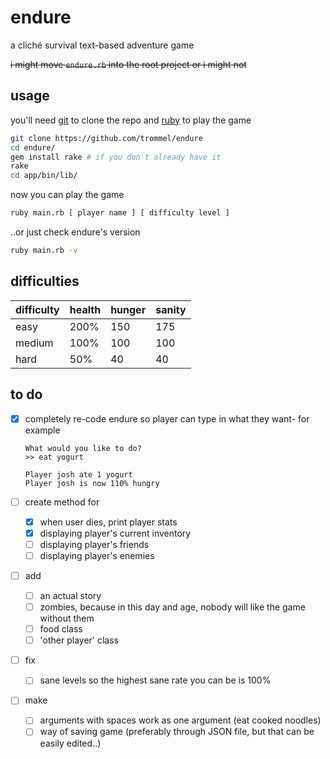 endure
=====
a cliché survival text-based adventure game

~~i might move `endure.rb` into the root project or i might not~~

usage
-----

you'll need [git](http://git-scm.com/) to clone the repo
and [ruby](https://www.ruby-lang.org/en/) to play the game

```bash
git clone https://github.com/trommel/endure
cd endure/
gem install rake # if you don't already have it
rake
cd app/bin/lib/
```

now you can play the game

```bash
ruby main.rb [ player name ] [ difficulty level ]
```

..or just check endure's version

```bash
ruby main.rb -v
```

difficulties
-------------

| difficulty | health | hunger | sanity |
|------------|--------|--------|--------|
| easy       | 200%   | 150    | 175    |
| medium     | 100%   | 100    | 100    |
| hard       | 50%    | 40     | 40     |


to do
-----

- [x] completely re-code endure so player can type in what they want-
  for example
  ```
  What would you like to do?
  >> eat yogurt

  Player josh ate 1 yogurt
  Player josh is now 110% hungry
  ```

- [ ] create method for
  - [x] when user dies, print player stats
  - [x] displaying player's current inventory
  - [ ] displaying player's friends
  - [ ] displaying player's enemies

- [ ] add
  - [ ] an actual story
  - [ ] zombies, because in this day and age, nobody will like the game without them
  - [ ] food class
  - [ ] 'other player' class

- [ ] fix
  - [ ] sane levels so the highest sane rate you can be is 100%

- [ ] make
  - [ ] arguments with spaces work as one argument (eat cooked noodles)
  - [ ] way of saving game (preferably through JSON file, but that can be easily edited..)
